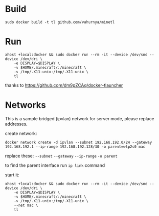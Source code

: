 # Build
`sudo docker build -t tl github.com/vahurnya/minetl`

# Run
```
xhost +local:docker && sudo docker run --rm -it --device /dev/snd --device /dev/dri \
    -e DISPLAY=$DISPLAY \
    -v $HOME/.minecraft/:/minecraft \
    -v /tmp/.X11-unix:/tmp/.X11-unix \
    tl
```

thanks to https://github.com/dm9pZCAq/docker-tlauncher

# Networks
This is a sample bridged (ipvlan) network for server mode, please replace addresses.

create network:
```
docker network create -d ipvlan --subnet 192.168.192.0/24 --gateway 192.168.192.1 --ip-range 192.168.192.128/30 -o parent=wlp2s0 mac
```
replace these: `--subnet` `--gateway` `--ip-range` `-o parent`

to find the parent interface run `ip link` command

start it:
```
xhost +local:docker && sudo docker run --rm -it --device /dev/snd --device /dev/dri \
    -e DISPLAY=$DISPLAY \
    -v $HOME/.minecraft/:/minecraft \
    -v /tmp/.X11-unix:/tmp/.X11-unix \
    --net mac \
    tl
```
